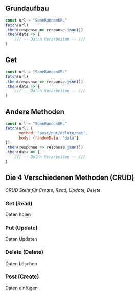 ## Grundaufbau
```javascript
const url = "SomeRandomURL"
fetch(url)
.then(response => response.json())
.then(data => {
	/// -- Daten Verarbeiten -- ///
)
```
## Get
```javascript
const url = "SomeRandomURL"
fetch(url)
.then(response => response.json())
.then(data => {
	/// -- Daten Verarbeiten -- ///
)
```

## Andere Methoden
```javascript
const url = "SomeRandomURL"
fetch(url, {
	  method: 'post/put/delete/get',
	  body: {randomData: "data"}
})
.then(response => response.json())
.then(data => {
	/// -- Daten Verarbeiten -- ///
)
```
## Die 4 Verschiedenen Methoden (CRUD)
_CRUD Steht für Create, Read, Update, Delete_
### Get (Read)
Daten holen
### Put (Update)
Daten Updaten
### Delete (Delete)
Daten Löschen
### Post (Create)
Daten einfügen
